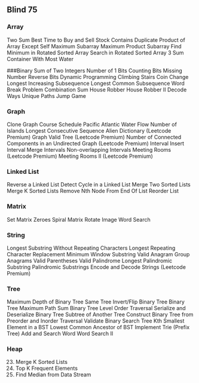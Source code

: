 ## Blind 75
### Array
Two Sum
Best Time to Buy and Sell Stock
Contains Duplicate
Product of Array Except Self
Maximum Subarray
Maximum Product Subarray
Find Minimum in Rotated Sorted Array
Search in Rotated Sorted Array
3 Sum
Container With Most Water

###Binary
Sum of Two Integers
Number of 1 Bits
Counting Bits
Missing Number
Reverse Bits
Dynamic Programming
Climbing Stairs
Coin Change
Longest Increasing Subsequence
Longest Common Subsequence
Word Break Problem
Combination Sum
House Robber
House Robber II
Decode Ways
Unique Paths
Jump Game
### Graph
Clone Graph
Course Schedule
Pacific Atlantic Water Flow
Number of Islands
Longest Consecutive Sequence
Alien Dictionary (Leetcode Premium)
Graph Valid Tree (Leetcode Premium)
Number of Connected Components in an Undirected Graph (Leetcode Premium)
Interval
Insert Interval
Merge Intervals
Non-overlapping Intervals
Meeting Rooms (Leetcode Premium)
Meeting Rooms II (Leetcode Premium)
### Linked List
Reverse a Linked List
Detect Cycle in a Linked List
Merge Two Sorted Lists
Merge K Sorted Lists
Remove Nth Node From End Of List
Reorder List
### Matrix
Set Matrix Zeroes
Spiral Matrix
Rotate Image
Word Search
### String
Longest Substring Without Repeating Characters
Longest Repeating Character Replacement
Minimum Window Substring
Valid Anagram
Group Anagrams
Valid Parentheses
Valid Palindrome
Longest Palindromic Substring
Palindromic Substrings
Encode and Decode Strings (Leetcode Premium)
### Tree
Maximum Depth of Binary Tree
Same Tree
Invert/Flip Binary Tree
Binary Tree Maximum Path Sum
Binary Tree Level Order Traversal
Serialize and Deserialize Binary Tree
Subtree of Another Tree
Construct Binary Tree from Preorder and Inorder Traversal
Validate Binary Search Tree
Kth Smallest Element in a BST
Lowest Common Ancestor of BST
Implement Trie (Prefix Tree)
Add and Search Word
Word Search II
### Heap
23. Merge K Sorted Lists
347. Top K Frequent Elements
295. Find Median from Data Stream
